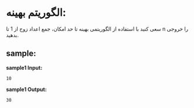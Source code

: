 # الگوریتم بهینه:

سعی کنید با استفاده از الگوریتمی بهینه تا حد امکان، جمع اعداد زوج از 1 تا n را خروجی بدهید.

## sample:

**sample1 Input:**

```
10
```

**sample1 Output:**

```
30
```
